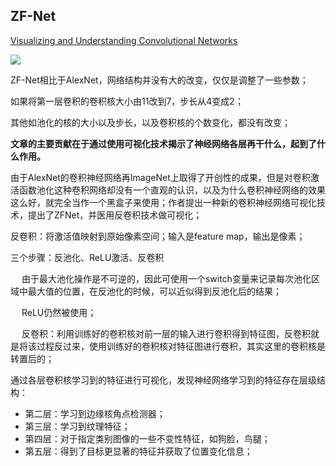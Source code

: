 ## ZF-Net

[Visualizing and Understanding Convolutional Networks](<https://cs.nyu.edu/~fergus/papers/zeilerECCV2014.pdf>)

![](https://res.cloudinary.com/chenzhen/image/upload/v1558247633/github_image/2019-05-19/ZFNet.png)

ZF-Net相比于AlexNet，网络结构并没有大的改变，仅仅是调整了一些参数；

如果将第一层卷积的卷积核大小由11改到7，步长从4变成2；

其他如池化的核的大小以及步长，以及卷积核的个数变化，都没有改变；



**文章的主要贡献在于通过使用可视化技术揭示了神经网络各层再干什么，起到了什么作用。**

由于AlexNet的卷积神经网络再ImageNet上取得了开创性的成果，但是对卷积激活函数池化这种卷积网络却没有一个直观的认识，以及为什么卷积神经网络的效果这么好，就完全当作一个黑盒子来使用；作者提出一种新的卷积神经网络可视化技术，提出了ZFNet，并医用反卷积技术做可视化；

反卷积：将激活值映射到原始像素空间；输入是feature map，输出是像素；

三个步骤：反池化、ReLU激活、反卷积

&emsp; 由于最大池化操作是不可逆的，因此可使用一个switch变量来记录每次池化区域中最大值的位置，在反池化的时候，可以近似得到反池化后的结果；

&emsp; ReLU仍然被使用；

&emsp; 反卷积：利用训练好的卷积核对前一层的输入进行卷积得到特征图，反卷积就是将该过程反过来，使用训练好的卷积核对特征图进行卷积，其实这里的卷积核是转置后的；



通过各层卷积核学习到的特征进行可视化，发现神经网络学习到的特征存在层级结构：

* 第二层：学习到边缘核角点检测器；
* 第三层：学习到纹理特征；
* 第四层：对于指定类别图像的一些不变性特征，如狗脸，鸟腿；
* 第五层：得到了目标更显著的特征并获取了位置变化信息；